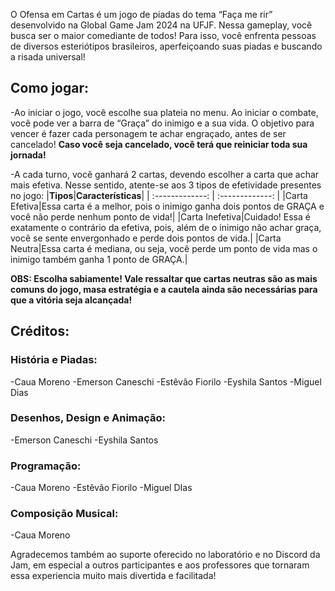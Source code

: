 O Ofensa em Cartas é um jogo de piadas do tema “Faça me rir” desenvolvido na Global Game Jam 2024 na UFJF. Nessa gameplay, você busca ser o maior comediante de todos! Para isso, você enfrenta pessoas de diversos esteriótipos brasileiros, aperfeiçoando suas piadas e buscando a risada universal!

## Como jogar:

-Ao iniciar o jogo, você escolhe sua plateia no menu. Ao iniciar o combate, você pode ver a barra de “Graça” do inimigo e a sua vida. O objetivo para vencer é fazer cada personagem te achar engraçado, antes de ser cancelado! **Caso você seja cancelado, você terá que reiniciar toda sua jornada!**

-A cada turno, você ganhará 2 cartas, devendo escolher a carta que achar mais efetiva. Nesse sentido, atente-se aos 3 tipos de efetividade presentes no jogo:
|**Tipos**|**Características**|
| :-------------: | :-------------: |
|Carta Efetiva|Essa carta é a melhor, pois o inimigo ganha dois pontos de GRAÇA e você não perde nenhum ponto de vida!|
|Carta Inefetiva|Cuidado! Essa é exatamente o contrário da efetiva, pois, além de o inimigo não achar graça, você se sente envergonhado e perde dois pontos de vida.|
|Carta Neutra|Essa carta é mediana, ou seja, você perde um ponto de vida mas o inimigo também ganha 1 ponto de GRAÇA.|

**OBS: Escolha sabiamente! Vale ressaltar que cartas neutras são as mais comuns do jogo, masa estratégia e a cautela ainda são necessárias para que a vitória seja alcançada!**

## Créditos:

### História e Piadas:
-Caua Moreno
-Emerson Caneschi
-Estêvão Fiorilo
-Eyshila Santos
-Miguel Dias

### Desenhos, Design e Animação:
-Emerson Caneschi
-Eyshila Santos

### Programação:
-Caua Moreno
-Estêvão Fiorilo
-Miguel DIas

### Composição Musical:
-Caua Moreno

Agradecemos também ao suporte oferecido no laboratório e no Discord da Jam, em especial a outros participantes e aos professores que tornaram essa experiencia muito mais divertida e facilitada!
